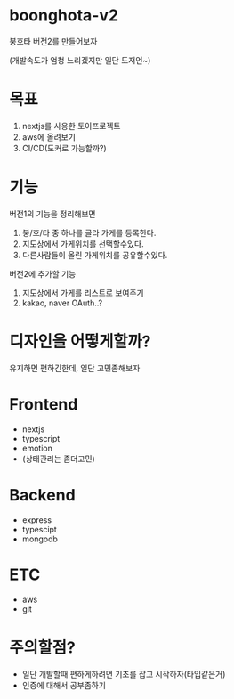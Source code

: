 # boonghota-v2
붕호타 버전2를 만들어보자

(개발속도가 엄청 느리겠지만 일단 도저언~)

# 목표
1. nextjs를 사용한 토이프로젝트
2. aws에 올려보기
3. CI/CD(도커로 가능할까?)

# 기능
버전1의 기능을 정리해보면
  1. 붕/호/타 중 하나를 골라 가게를 등록한다.
  2. 지도상에서 가게위치를 선택할수있다.
  3. 다른사람들이 올린 가게위치를 공유할수있다.
 
버전2에 추가할 기능
  1. 지도상에서 가게를 리스트로 보여주기
  2. kakao, naver OAuth..?

# 디자인을 어떻게할까? 
유지하면 편하긴한데, 일단 고민좀해보자

# Frontend 
- nextjs
- typescript
- emotion
- (상태관리는 좀더고민)

# Backend
- express
- typescipt
- mongodb

# ETC
- aws
- git

# 주의할점?
- 일단 개발할때 편하게하려면 기초를 잡고 시작하자(타입같은거)
- 인증에 대해서 공부좀하기
